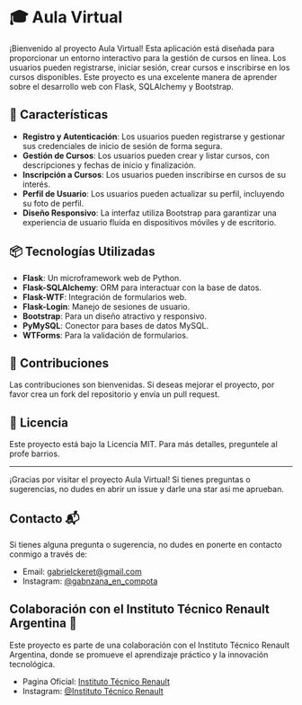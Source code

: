 # 🎓 Aula Virtual

¡Bienvenido al proyecto Aula Virtual! Esta aplicación está diseñada para proporcionar un entorno interactivo para la gestión de cursos en línea. Los usuarios pueden registrarse, iniciar sesión, crear cursos e inscribirse en los cursos disponibles. Este proyecto es una excelente manera de aprender sobre el desarrollo web con Flask, SQLAlchemy y Bootstrap.

## 🌟 Características

- **Registro y Autenticación**: Los usuarios pueden registrarse y gestionar sus credenciales de inicio de sesión de forma segura.
- **Gestión de Cursos**: Los usuarios pueden crear y listar cursos, con descripciones y fechas de inicio y finalización.
- **Inscripción a Cursos**: Los usuarios pueden inscribirse en cursos de su interés.
- **Perfil de Usuario**: Los usuarios pueden actualizar su perfil, incluyendo su foto de perfil.
- **Diseño Responsivo**: La interfaz utiliza Bootstrap para garantizar una experiencia de usuario fluida en dispositivos móviles y de escritorio.

## 📦 Tecnologías Utilizadas

- **Flask**: Un microframework web de Python.
- **Flask-SQLAlchemy**: ORM para interactuar con la base de datos.
- **Flask-WTF**: Integración de formularios web.
- **Flask-Login**: Manejo de sesiones de usuario.
- **Bootstrap**: Para un diseño atractivo y responsivo.
- **PyMySQL**: Conector para bases de datos MySQL.
- **WTForms**: Para la validación de formularios.

## 📝 Contribuciones

Las contribuciones son bienvenidas. Si deseas mejorar el proyecto, por favor crea un fork del repositorio y envía un pull request.

## 📄 Licencia

Este proyecto está bajo la Licencia MIT. Para más detalles, preguntele al profe barrios.

---

¡Gracias por visitar el proyecto Aula Virtual! Si tienes preguntas o sugerencias, no dudes en abrir un issue y darle una star asi me aprueban.

## Contacto 📬

Si tienes alguna pregunta o sugerencia, no dudes en ponerte en contacto conmigo a través de:

- Email: gabrielckeret@gmail.com
- Instagram: [@gabnzana_en_compota](https://www.instagram.com/gabnzana_en_compota/)

## Colaboración con el Instituto Técnico Renault Argentina 🚗

Este proyecto es parte de una colaboración con el Instituto Técnico Renault Argentina, donde se promueve el aprendizaje práctico y la innovación tecnológica.

- Pagina Oficial: [Instituto Técnico Renault](https://www.itr.edu.ar/)
- Instagram: [@Instituto Técnico Renault](https://www.instagram.com/instituto_tecnico_renault/)
